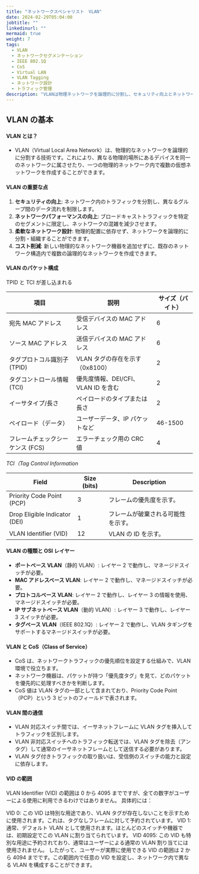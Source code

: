 ```yaml
---
title: "ネットワークスペシャリスト　VLAN"
date: 2024-02-29T05:04:00
jobtitle: ""
linkedinurl: ""
mermaid: true
weight: 7
tags:
  - VLAN
  - ネットワークセグメンテーション
  - IEEE 802.1Q
  - CoS
  - Virtual LAN
  - VLAN Tagging
  - ネットワーク設計
  - トラフィック管理
description: "VLANは物理ネットワークを論理的に分割し、セキュリティ向上とネットワークパフォーマンス最適化を実現する技術です。802.1Qタグを用いて、ネットワーク内で複数の仮想ネットワークを構築します。"
---
```


## VLAN の基本

#### VLAN とは？

- VLAN（Virtual Local Area Network）は、物理的なネットワークを論理的に分割する技術です。これにより、異なる物理的場所にあるデバイスを同一のネットワークに属させたり、一つの物理的ネットワーク内で複数の仮想ネットワークを作成することができます。

#### VLAN の重要な点

1. **セキュリティの向上**: ネットワーク内のトラフィックを分割し、異なるグループ間のデータ流れを制限します。
2. **ネットワークパフォーマンスの向上**: ブロードキャストトラフィックを特定のセグメントに限定し、ネットワークの混雑を減少させます。
3. **柔軟なネットワーク設計**: 物理的配置に依存せず、ネットワークを論理的に分割・組織することができます。
4. **コスト削減**: 新しい物理的なネットワーク機器を追加せずに、既存のネットワーク構造内で複数の論理的なネットワークを作成できます。

#### VLAN のパケット構成

TPID と TCI が差し込まれる

| 項目                             | 説明                                | サイズ（バイト） |
| -------------------------------- | ----------------------------------- | ---------------- |
| 宛先 MAC アドレス                | 受信デバイスの MAC アドレス         | 6                |
| ソース MAC アドレス              | 送信デバイスの MAC アドレス         | 6                |
| タグプロトコル識別子 (TPID)      | VLAN タグの存在を示す（0x8100）     | 2                |
| タグコントロール情報 (TCI)       | 優先度情報、DEI/CFI、VLAN ID を含む | 2                |
| イーサタイプ/長さ                | ペイロードのタイプまたは長さ        | 2                |
| ペイロード（データ）             | ユーザーデータ、IP パケットなど     | 46-1500          |
| フレームチェックシーケンス (FCS) | エラーチェック用の CRC 値           | 4                |

_TCI（Tag Control Information_

| Field                         | Size (bits) | Description                        |
| ----------------------------- | ----------- | ---------------------------------- |
| Priority Code Point (PCP)     | 3           | フレームの優先度を示す。           |
| Drop Eligible Indicator (DEI) | 1           | フレームが破棄される可能性を示す。 |
| VLAN Identifier (VID)         | 12          | VLAN の ID を示す。                |

#### VLAN の種類と OSI レイヤー

- **ポートベース VLAN**（静的 VLAN）: レイヤー 2 で動作し、マネージドスイッチが必要。
- **MAC アドレスベース VLAN**: レイヤー 2 で動作し、マネージドスイッチが必要。
- **プロトコルベース VLAN**: レイヤー 2 で動作し、レイヤー 3 の情報を使用、マネージドスイッチが必要。
- **IP サブネットベース VLAN**（動的 VLAN）: レイヤー 3 で動作し、レイヤー 3 スイッチが必要。
- **タグベース VLAN**（IEEE 802.1Q）: レイヤー 2 で動作し、VLAN タギングをサポートするマネージドスイッチが必要。

#### VLAN と CoS（Class of Service）

- CoS は、ネットワークトラフィックの優先順位を設定する仕組みで、VLAN 環境で役立ちます。
- ネットワーク機器は、パケットが持つ「優先度タグ」を見て、どのパケットを優先的に処理すべきかを判断します。
- CoS 値は VLAN タグの一部として含まれており、Priority Code Point（PCP）という 3 ビットのフィールドで表されます。

#### VLAN 間の通信

- VLAN 対応スイッチ間では、イーサネットフレームに VLAN タグを挿入してトラフィックを区別します。
- VLAN 非対応スイッチへのトラフィック転送では、VLAN タグを除去（アンタグ）して通常のイーサネットフレームとして送信する必要があります。
- VLAN タグ付きトラフィックの取り扱いは、受信側のスイッチの能力と設定に依存します。

#### VID の範囲

VLAN Identifier (VID) の範囲は 0 から 4095 までですが、全ての数字がユーザーによる使用に利用できるわけではありません。
具体的には：

VID 0: この VID は特別な用途であり、VLAN タグが存在しないことを示すために使用されます。これは、タグなしフレームに対して予約されています。
VID 1: 通常、デフォルト VLAN として使用されます。ほとんどのスイッチや機器では、初期設定でこの VLAN に割り当てられています。
VID 4095: この VID も特別な用途に予約されており、通常はユーザーによる通常の VLAN 割り当てには使用されません。
したがって、ユーザーが実際に使用できる VID の範囲は 2 から 4094 までです。この範囲内で任意の VID を設定し、ネットワーク内で異なる VLAN を構成することができます。
